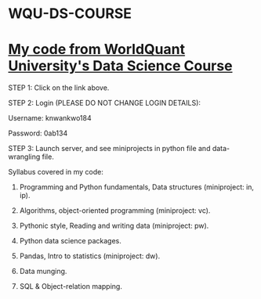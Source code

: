 # WQU-DS-COURSE

# [My code from WorldQuant University's Data Science Course](https://wqu-ds.tditrain.com/user/knwankwo184/tree/datacourse)

STEP 1: Click on the link above.

STEP 2: Login (PLEASE DO NOT CHANGE LOGIN DETAILS):

Username: knwankwo184 

Password: 0ab134

STEP 3: Launch server, and see miniprojects in python file and data-wrangling file.

Syllabus covered in my code:
1. Programming and Python fundamentals, Data structures (miniproject: in, ip).

2. Algorithms, object-oriented programming (miniproject: vc).

3. Pythonic style, Reading and writing data (miniproject: pw).

4. Python data science packages.

5. Pandas, Intro to statistics (miniproject: dw).

6. Data munging.

7. SQL & Object-relation mapping.
